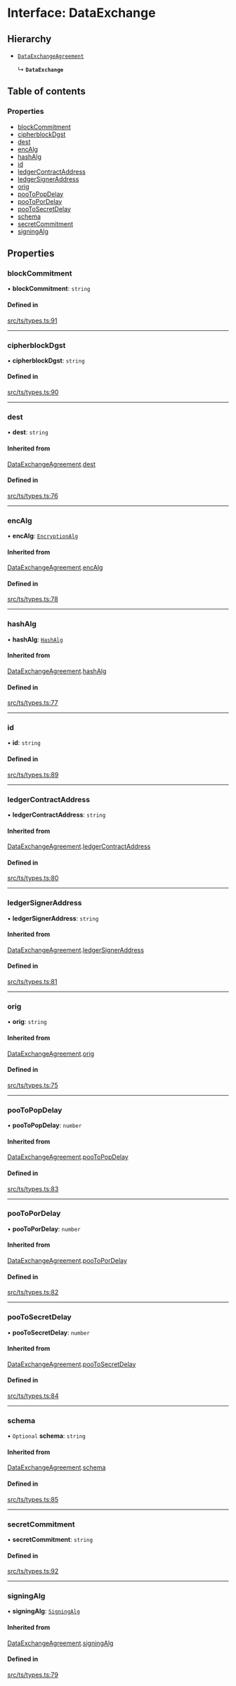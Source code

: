 # Interface: DataExchange

## Hierarchy

- [`DataExchangeAgreement`](DataExchangeAgreement.md)

  ↳ **`DataExchange`**

## Table of contents

### Properties

- [blockCommitment](DataExchange.md#blockcommitment)
- [cipherblockDgst](DataExchange.md#cipherblockdgst)
- [dest](DataExchange.md#dest)
- [encAlg](DataExchange.md#encalg)
- [hashAlg](DataExchange.md#hashalg)
- [id](DataExchange.md#id)
- [ledgerContractAddress](DataExchange.md#ledgercontractaddress)
- [ledgerSignerAddress](DataExchange.md#ledgersigneraddress)
- [orig](DataExchange.md#orig)
- [pooToPopDelay](DataExchange.md#pootopopdelay)
- [pooToPorDelay](DataExchange.md#pootopordelay)
- [pooToSecretDelay](DataExchange.md#pootosecretdelay)
- [schema](DataExchange.md#schema)
- [secretCommitment](DataExchange.md#secretcommitment)
- [signingAlg](DataExchange.md#signingalg)

## Properties

### blockCommitment

• **blockCommitment**: `string`

#### Defined in

[src/ts/types.ts:91](https://gitlab.com/i3-market/code/wp3/t3.2/conflict-resolution/non-repudiation-protocol/-/blob/f58faf3/src/ts/types.ts#L91)

___

### cipherblockDgst

• **cipherblockDgst**: `string`

#### Defined in

[src/ts/types.ts:90](https://gitlab.com/i3-market/code/wp3/t3.2/conflict-resolution/non-repudiation-protocol/-/blob/f58faf3/src/ts/types.ts#L90)

___

### dest

• **dest**: `string`

#### Inherited from

[DataExchangeAgreement](DataExchangeAgreement.md).[dest](DataExchangeAgreement.md#dest)

#### Defined in

[src/ts/types.ts:76](https://gitlab.com/i3-market/code/wp3/t3.2/conflict-resolution/non-repudiation-protocol/-/blob/f58faf3/src/ts/types.ts#L76)

___

### encAlg

• **encAlg**: [`EncryptionAlg`](../API.md#encryptionalg)

#### Inherited from

[DataExchangeAgreement](DataExchangeAgreement.md).[encAlg](DataExchangeAgreement.md#encalg)

#### Defined in

[src/ts/types.ts:78](https://gitlab.com/i3-market/code/wp3/t3.2/conflict-resolution/non-repudiation-protocol/-/blob/f58faf3/src/ts/types.ts#L78)

___

### hashAlg

• **hashAlg**: [`HashAlg`](../API.md#hashalg)

#### Inherited from

[DataExchangeAgreement](DataExchangeAgreement.md).[hashAlg](DataExchangeAgreement.md#hashalg)

#### Defined in

[src/ts/types.ts:77](https://gitlab.com/i3-market/code/wp3/t3.2/conflict-resolution/non-repudiation-protocol/-/blob/f58faf3/src/ts/types.ts#L77)

___

### id

• **id**: `string`

#### Defined in

[src/ts/types.ts:89](https://gitlab.com/i3-market/code/wp3/t3.2/conflict-resolution/non-repudiation-protocol/-/blob/f58faf3/src/ts/types.ts#L89)

___

### ledgerContractAddress

• **ledgerContractAddress**: `string`

#### Inherited from

[DataExchangeAgreement](DataExchangeAgreement.md).[ledgerContractAddress](DataExchangeAgreement.md#ledgercontractaddress)

#### Defined in

[src/ts/types.ts:80](https://gitlab.com/i3-market/code/wp3/t3.2/conflict-resolution/non-repudiation-protocol/-/blob/f58faf3/src/ts/types.ts#L80)

___

### ledgerSignerAddress

• **ledgerSignerAddress**: `string`

#### Inherited from

[DataExchangeAgreement](DataExchangeAgreement.md).[ledgerSignerAddress](DataExchangeAgreement.md#ledgersigneraddress)

#### Defined in

[src/ts/types.ts:81](https://gitlab.com/i3-market/code/wp3/t3.2/conflict-resolution/non-repudiation-protocol/-/blob/f58faf3/src/ts/types.ts#L81)

___

### orig

• **orig**: `string`

#### Inherited from

[DataExchangeAgreement](DataExchangeAgreement.md).[orig](DataExchangeAgreement.md#orig)

#### Defined in

[src/ts/types.ts:75](https://gitlab.com/i3-market/code/wp3/t3.2/conflict-resolution/non-repudiation-protocol/-/blob/f58faf3/src/ts/types.ts#L75)

___

### pooToPopDelay

• **pooToPopDelay**: `number`

#### Inherited from

[DataExchangeAgreement](DataExchangeAgreement.md).[pooToPopDelay](DataExchangeAgreement.md#pootopopdelay)

#### Defined in

[src/ts/types.ts:83](https://gitlab.com/i3-market/code/wp3/t3.2/conflict-resolution/non-repudiation-protocol/-/blob/f58faf3/src/ts/types.ts#L83)

___

### pooToPorDelay

• **pooToPorDelay**: `number`

#### Inherited from

[DataExchangeAgreement](DataExchangeAgreement.md).[pooToPorDelay](DataExchangeAgreement.md#pootopordelay)

#### Defined in

[src/ts/types.ts:82](https://gitlab.com/i3-market/code/wp3/t3.2/conflict-resolution/non-repudiation-protocol/-/blob/f58faf3/src/ts/types.ts#L82)

___

### pooToSecretDelay

• **pooToSecretDelay**: `number`

#### Inherited from

[DataExchangeAgreement](DataExchangeAgreement.md).[pooToSecretDelay](DataExchangeAgreement.md#pootosecretdelay)

#### Defined in

[src/ts/types.ts:84](https://gitlab.com/i3-market/code/wp3/t3.2/conflict-resolution/non-repudiation-protocol/-/blob/f58faf3/src/ts/types.ts#L84)

___

### schema

• `Optional` **schema**: `string`

#### Inherited from

[DataExchangeAgreement](DataExchangeAgreement.md).[schema](DataExchangeAgreement.md#schema)

#### Defined in

[src/ts/types.ts:85](https://gitlab.com/i3-market/code/wp3/t3.2/conflict-resolution/non-repudiation-protocol/-/blob/f58faf3/src/ts/types.ts#L85)

___

### secretCommitment

• **secretCommitment**: `string`

#### Defined in

[src/ts/types.ts:92](https://gitlab.com/i3-market/code/wp3/t3.2/conflict-resolution/non-repudiation-protocol/-/blob/f58faf3/src/ts/types.ts#L92)

___

### signingAlg

• **signingAlg**: [`SigningAlg`](../API.md#signingalg)

#### Inherited from

[DataExchangeAgreement](DataExchangeAgreement.md).[signingAlg](DataExchangeAgreement.md#signingalg)

#### Defined in

[src/ts/types.ts:79](https://gitlab.com/i3-market/code/wp3/t3.2/conflict-resolution/non-repudiation-protocol/-/blob/f58faf3/src/ts/types.ts#L79)
